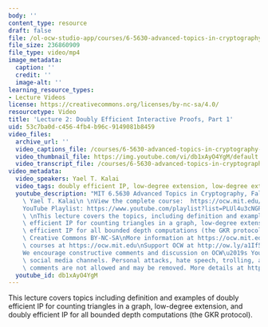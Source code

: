 ```yaml
---
body: ''
content_type: resource
draft: false
file: /ol-ocw-studio-app/courses/6-5630-advanced-topics-in-cryptography-fall-2023/65630-f23-lecture-2-part-1_360p_16_9.mp4
file_size: 236860909
file_type: video/mp4
image_metadata:
  caption: ''
  credit: ''
  image-alt: ''
learning_resource_types:
- Lecture Videos
license: https://creativecommons.org/licenses/by-nc-sa/4.0/
resourcetype: Video
title: 'Lecture 2: Doubly Efficient Interactive Proofs, Part 1'
uid: 53c7ba0d-c456-4fb4-b96c-9149081b8459
video_files:
  archive_url: ''
  video_captions_file: /courses/6-5630-advanced-topics-in-cryptography-fall-2023/1sI5XbOWUfLr-1_QbcWRfyyiHud-iEL0U_transcript.webvtt
  video_thumbnail_file: https://img.youtube.com/vi/db1xAyO4YgM/default.jpg
  video_transcript_file: /courses/6-5630-advanced-topics-in-cryptography-fall-2023/1sI5XbOWUfLr-1_QbcWRfyyiHud-iEL0U_transcript.pdf
video_metadata:
  video_speakers: Yael T. Kalai
  video_tags: doubly efficient IP, low-degree extension, low-degree extension, 6-5630-advanced-topics-in-cryptography-fall-2023
  youtube_description: "MIT 6.5630 Advanced Topics in Cryptography, Fall 2023\nInstructor:\
    \ Yael T. Kalai\n \nView the complete course:  https://ocw.mit.edu/courses/6-5630-advanced-topics-in-cryptography-fall-2023/\n\
    YouTube Playlist: https://www.youtube.com/playlist?list=PLUl4u3cNGP61EZllk7zwgvPbI4kbnKhWz\n\
    \ \nThis lecture covers the topics, including definition and examples of doubly\
    \ efficient IP for counting triangles in a graph, low-degree extension, and doubly\
    \ efficient IP for all bounded depth computations (the GKR protocol).\n \nLicense:\
    \ Creative Commons BY-NC-SA\nMore information at https://ocw.mit.edu/terms\nMore\
    \ courses at https://ocw.mit.edu\nSupport OCW at http://ow.ly/a1If50zVRlQ\n \n\
    We encourage constructive comments and discussion on OCW\u2019s YouTube and other\
    \ social media channels. Personal attacks, hate speech, trolling, and inappropriate\
    \ comments are not allowed and may be removed. More details at https://ocw.mit.edu/comments."
  youtube_id: db1xAyO4YgM
---
```

This lecture covers topics including definition and examples of doubly efficient IP for counting triangles in a graph, low-degree extension, and doubly efficient IP for all bounded depth computations (the GKR protocol).